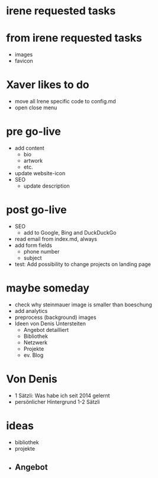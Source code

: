 # irene requested tasks

# from irene requested tasks

- images
- favicon

# Xaver likes to do

- move all Irene specific code to config.md
- open close menu

# pre go-live

- add content
  - bio
  - artwork
  - etc.
- update website-icon
- SEO
  - update description

# post go-live

- SEO
  - add to Google, Bing and DuckDuckGo
- read email from index.md, always
- add form fields
  - phone number
  - subject
- test: Add possibility to change projects on landing page

# maybe someday

- check why steinmauer image is smaller than boeschung
- add analytics
- preprocess (background) images
- Ideen von Denis Untersteiten
  - Angebot detailliert
  - Bibliothek
  - Netzwerk
  - Projekte
  - ev. Blog

# Von Denis

- 1 Sätzli: Was habe ich seit 2014 gelernt
- persönlicher Hintergrund 1-2 Sätzli

# ideas

- bibliothek
- projekte
- ## Angebot

